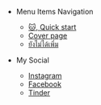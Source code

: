 <!-- _navbar.md -->

* Menu Items Navigation
  * [:cat:, Quick start](README.md)
  * [Cover page](_coverpage.md)
  * [ยังไม่ได้เพิ่ม](more-pages.md)

* My Social 
  * [Instagram](configuration.md)
  * [Facebook](themes.md)
  * [Tinder](plugins.md)